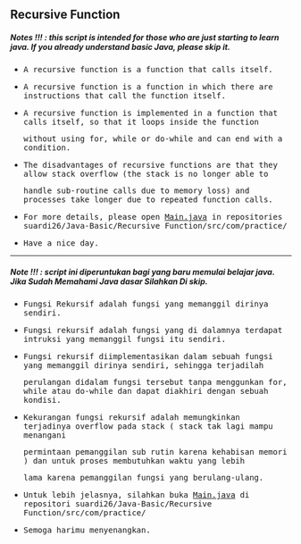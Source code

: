 ## Recursive Function
##### Notes !!! : this script is intended for those who are just starting to learn java. If you already understand basic Java, please skip it.

- <samp>A recursive function is a function that calls itself.</samp>

- <samp>A recursive function is a function in which there are instructions that call the function itself.</samp>

- <samp>A recursive function is implemented in a function that calls itself, so that it loops inside the function</samp> 
 
  <samp>without using for, while or do-while and can end with a condition.</samp>

- <samp>The disadvantages of recursive functions are that they allow stack overflow (the stack is no longer able to</samp> 

  <samp>handle sub-routine calls due to memory loss) and processes take longer due to repeated function calls.</samp>
  
- <samp>For more details, please open [Main.java](https://github.com/suardi26/Java-Basic/blob/main/Recursive%20Function/src/com/practice/Main.java) in repositories suardi26/Java-Basic/Recursive Function/src/com/practice/</samp>

- <samp>Have a nice day.</samp>

---

##### Note !!! : script ini diperuntukan bagi yang baru memulai belajar java. Jika Sudah Memahami Java dasar Silahkan Di skip.

- <samp>Fungsi Rekursif adalah fungsi yang memanggil dirinya sendiri.</samp>

- <samp>Fungsi rekursif adalah fungsi yang di dalamnya terdapat intruksi yang memanggil fungsi itu sendiri.</samp>

- <samp>Fungsi rekursif diimplementasikan dalam sebuah fungsi yang memanggil dirinya sendiri, sehingga terjadilah</samp> 
 
  <samp>perulangan didalam fungsi tersebut tanpa menggunkan for, while atau do-while dan dapat diakhiri dengan sebuah kondisi.</samp>
  
- <samp>Kekurangan fungsi rekursif adalah memungkinkan terjadinya overflow pada stack ( stack tak lagi mampu menangani</samp> 
 
  <samp>permintaan pemanggilan sub rutin  karena kehabisan memori ) dan untuk proses membutuhkan waktu yang lebih</samp> 
 
  <samp>lama karena pemanggilan fungsi yang berulang-ulang.</samp>
  
- <samp>Untuk lebih jelasnya, silahkan buka [Main.java](https://github.com/suardi26/Java-Basic/blob/main/Recursive%20Function/src/com/practice/Main.java) di repositori suardi26/Java-Basic/Recursive Function/src/com/practice/</samp>

- <samp>Semoga harimu menyenangkan.</samp>
